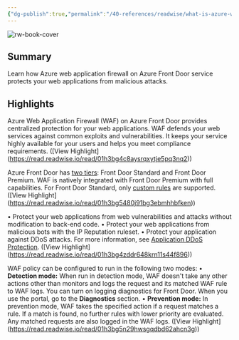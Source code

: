 ```yaml
---
{"dg-publish":true,"permalink":"/40-references/readwise/what-is-azure-web-application-firewall-on-azure-front-door/","tags":["rw/articles"]}
---
```


![rw-book-cover](https://readwise-assets.s3.amazonaws.com/media/uploaded_book_covers/profile_921743/logo-ms-social_OuOwLI6.png)

## Summary

Learn how Azure web application firewall on Azure Front Door service protects your web applications from malicious attacks.

## Highlights

Azure Web Application Firewall (WAF) on Azure Front Door provides centralized protection for your web applications. WAF defends your web services against common exploits and vulnerabilities. It keeps your service highly available for your users and helps you meet compliance requirements. ([View Highlight] (https://read.readwise.io/read/01h3bg4c8aysrqxytje5pq3nq2))


Azure Front Door has [two tiers](https://learn.microsoft.com/en-us/azure/web-application-firewall/afds/afds-overview/../../frontdoor/standard-premium/overview): Front Door Standard and Front Door Premium. WAF is natively integrated with Front Door Premium with full capabilities. For Front Door Standard, only [custom rules](https://learn.microsoft.com/en-us/azure/web-application-firewall/afds/afds-overview#custom-authored-rules) are supported. ([View Highlight] (https://read.readwise.io/read/01h3bg5480j91bg3ebmhhbfken))


• Protect your web applications from web vulnerabilities and attacks without modification to back-end code.
• Protect your web applications from malicious bots with the IP Reputation ruleset.
• Protect your application against DDoS attacks. For more information, see [Application DDoS Protection](https://learn.microsoft.com/en-us/azure/web-application-firewall/afds/afds-overview/../shared/application-ddos-protection). ([View Highlight] (https://read.readwise.io/read/01h3bg4zddr648krn11s44f896))


WAF policy can be configured to run in the following two modes:
• **Detection mode:** When run in detection mode, WAF doesn't take any other actions other than monitors and logs the request and its matched WAF rule to WAF logs. You can turn on logging diagnostics for Front Door. When you use the portal, go to the **Diagnostics** section.
• **Prevention mode:** In prevention mode, WAF takes the specified action if a request matches a rule. If a match is found, no further rules with lower priority are evaluated. Any matched requests are also logged in the WAF logs. ([View Highlight] (https://read.readwise.io/read/01h3bg5n29hwsgqdbd62ahcn3g))


